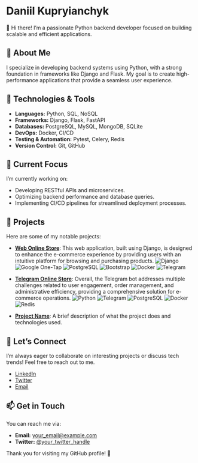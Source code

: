 # Daniil Kupryianchyk

👋 Hi there! I’m a passionate Python backend developer focused on building scalable and efficient applications.

## 🚀 About Me

I specialize in developing backend systems using Python, with a strong foundation in frameworks like Django and Flask. My goal is to create high-performance applications that provide a seamless user experience.

## 🔧 Technologies & Tools

- **Languages:** Python, SQL, NoSQL
- **Frameworks:** Django, Flask, FastAPI
- **Databases:** PostgreSQL, MySQL, MongoDB, SQLite
- **DevOps:** Docker, CI/CD
- **Testing & Automation:** Pytest, Celery, Redis
- **Version Control:** Git, GitHub

## 🌱 Current Focus

I’m currently working on:
- Developing RESTful APIs and microservices.
- Optimizing backend performance and database queries.
- Implementing CI/CD pipelines for streamlined deployment processes.

## 📂 Projects

Here are some of my notable projects:

- [**Web Online Store**](https://shutsuensha.pythonanywhere.com/): This web application, built using Django, is designed to enhance the e-commerce experience by providing users with an intuitive platform for browsing and purchasing products.
![Django](https://img.icons8.com/ios-filled/50/000000/django.png) ![Google One-Tap](https://img.icons8.com/ios-filled/50/000000/google-logo.png) ![PostgreSQL](https://img.icons8.com/color/50/000000/postgreesql.png) ![Bootstrap](https://img.icons8.com/ios-filled/50/000000/bootstrap.png) ![Docker](https://img.icons8.com/color/50/000000/docker.png) ![Telegram](https://img.icons8.com/ios-filled/50/000000/telegram-app.png)


- [**Telegram Online Store**](https://github.com/shutsuensha/telegram_bot_store): Overall, the Telegram bot addresses multiple challenges related to user engagement, order management, and administrative efficiency, providing a comprehensive solution for e-commerce operations.
![Python](https://img.icons8.com/ios-filled/50/000000/python.png) ![Telegram](https://img.icons8.com/ios-filled/50/000000/telegram-app.png) ![PostgreSQL](https://img.icons8.com/color/50/000000/postgreesql.png) ![Docker](https://img.icons8.com/color/50/000000/docker.png) ![Redis](https://img.icons8.com/ios-filled/50/000000/redis.png)
- [**Project Name**](link): A brief description of what the project does and technologies used.

## 💬 Let’s Connect

I’m always eager to collaborate on interesting projects or discuss tech trends! Feel free to reach out to me.

- [LinkedIn](link)
- [Twitter](link)
- [Email](your_email@example.com)

## 📫 Get in Touch

You can reach me via:
- **Email:** your_email@example.com
- **Twitter:** [@your_twitter_handle](https://twitter.com/your_twitter_handle)

Thank you for visiting my GitHub profile! 🌟
